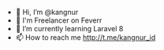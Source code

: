- 👋 Hi, I’m @kangnur
- 👀 I'm Freelancer on Feverr
- 🌱 I’m currently learning Laravel 8
- 📫 How to reach me http://t.me/kangnur_id

<!---
kangnur/kangnur is a ✨ special ✨ repository because its `README.md` (this file) appears on your GitHub profile.
You can click the Preview link to take a look at your changes.
--->
